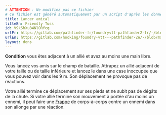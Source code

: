 ```yaml
---
# ATTENTION : Ne modifiez pas ce fichier
# Ce fichier est généré automatiquement par un script d'après les données du module Foundry VTT officiel et de sa traduction
title: Lancer amical
titleEn: Friendly Toss
id: V9kShXu84NlORfcg
urlFr: https://gitlab.com/pathfinder-fr/foundryvtt-pathfinder2-fr/-/blob/master/data/feats/V9kShXu84NlORfcg.htm
urlEn: https://gitlab.com/hooking/foundry-vtt---pathfinder-2e/-/blob/master/packs/data/feats.db/friendly-toss.json
layout: dons
---
```

**Condition** vous êtes adjacent à un allié et avez au moins une main libre.

Vous lancez vos amis sur le champ de bataille. Attrapez un allié adjacent de votre taille ou de taille inférieure et lancez le dans une case inoccupée que vous pouvez voir dans les 9 m. Son déplacement ne provoque pas de réactions.

Votre allié termine ce déplacement sur ses pieds et ne subit pas de dégâts de la chute. Si votre allié termine son mouvement à portée d'au moins un ennemi, il peut faire une [Frappe](../actions/frapper.html) de corps-à-corps contre un ennemi dans son allonge par une réaction.
